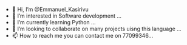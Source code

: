 - 👋 Hi, I’m @Emmanuel_Kasirivu 
- 👀 I’m interested in Software development ...
- 🌱 I’m currently learning Python ...
- 💞️ I’m looking to collaborate on many projects uisng this language ...
- 📫 How to reach me  you can contact me on 77099346...

<!---
Crack-C/Crack-C is a ✨ special ✨ repository because its `README.md` (this file) appears on your GitHub profile.
You can click the Preview link to take a look at your changes.
--->
